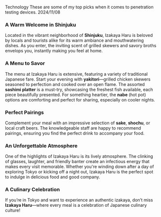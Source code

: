 Technology
These are some of my top picks when it comes to penetration testing devices.
2024/11/08

### A Warm Welcome in Shinjuku
Located in the vibrant neighborhood of **Shinjuku**, Izakaya Haru is beloved by locals and tourists alike for its warm ambiance and mouthwatering dishes. As you enter, the inviting scent of grilled skewers and savory broths envelops you, instantly making you feel at home.

### A Menu to Savor
The menu at Izakaya Haru is extensive, featuring a variety of traditional Japanese fare. Start your evening with **yakitori**—grilled chicken skewers seasoned to perfection and cooked over an open flame. The assorted **sashimi platter** is a must-try, showcasing the freshest fish available, each piece beautifully presented. For something heartier, the **nabe** (hot pot) options are comforting and perfect for sharing, especially on cooler nights.

### Perfect Pairings
Complement your meal with an impressive selection of **sake**, **shochu**, or local craft beers. The knowledgeable staff are happy to recommend pairings, ensuring you find the perfect drink to accompany your food.

### An Unforgettable Atmosphere
One of the highlights of Izakaya Haru is its lively atmosphere. The clinking of glasses, laughter, and friendly banter create an infectious energy that makes every visit memorable. Whether you're winding down after a day of exploring Tokyo or kicking off a night out, Izakaya Haru is the perfect spot to indulge in delicious food and good company.

### A Culinary Celebration
If you’re in Tokyo and want to experience an authentic izakaya, don’t miss **Izakaya Haru**—where every meal is a celebration of Japanese culinary culture!